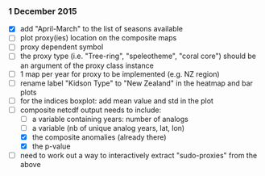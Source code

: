 ### 1 December 2015

- [x] add "April-March" to the list of seasons available
- [ ] plot proxy(ies) location on the composite maps
- [ ] proxy dependent symbol
- [ ] the proxy type (i.e. "Tree-ring", "speleotheme", "coral core") should
be an argument of the proxy class instance
- [ ] 1 map per year for proxy to be implemented (e.g. NZ region)
- [ ] rename label "Kidson Type" to "New Zealand" in the heatmap and bar plots
- [ ] for the indices boxplot: add mean value and std in the plot
- [ ] composite netcdf output needs to include:
  - [ ] a variable containing years: number of analogs
  - [ ] a variable (nb of unique analog years, lat, lon)
  - [x] the composite anomalies (already there)
  - [x] the p-value

- [ ] need to work out a way to interactively extract "sudo-proxies" from the above
